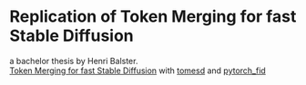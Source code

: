 # Replication of Token Merging for fast Stable Diffusion
a bachelor thesis by Henri Balster.\
[Token Merging for fast Stable Diffusion](https://arxiv.org/abs/2303.17604) with [tomesd](https://github.com/dbolya/tomesd) and [pytorch_fid](https://github.com/HNR1/pytorch_fid)
